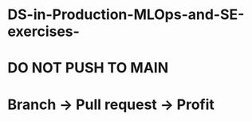 # DS-in-Production-MLOps-and-SE-exercises-

# DO NOT PUSH TO MAIN

# Branch -> Pull request -> Profit
